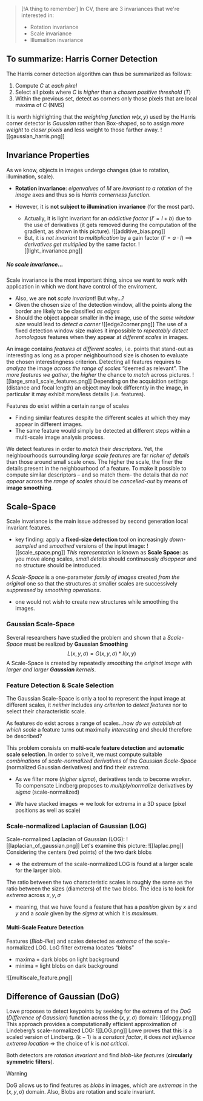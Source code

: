 
>[!A thing to remember]
In CV, there are 3 invariances that we're interested in:
>- Rotation invariance
>- Scale invariance
>- Illumaition invariance

## To summarize: Harris Corner Detection
The Harris corner detection algorithm can thus be summarized as follows: 
1. Compute $C$ at _each pixel_ 
2. Select all pixels where $C$ is _higher_ than a _chosen positive threshold_ ($T$) 
3. Within the previous set, detect as corners only those pixels that are local maxima of $C$ (NMS)

It is worth highlighting that the _weighting function_ $w(x,y)$ used by the Harris corner detector is _Gaussian_ rather than Box-shaped, so to assign _more weight_ to _closer pixels_ and less weight to those farther away.
![[gaussian_harris.png]]


## Invariance Properties
As we know, objects in images undergo changes (due to rotation, illumination, scale).
- __Rotation invariance__: _eigenvalues_ of $M$ are _invariant to a rotation_ of the _image_ axes and thus so is _Harris cornerness function_.

- However, it is __not subject to illumination invariance__ (for the most part). 
	- Actually, it is light invariant for an _addictive factor_  ($I’ = I + b$) due to the use of derivatives (it gets removed during the computation of the gradient, as shown in this picture).
	![[additive_bias.png]]
	- But, it is _not invariant_ to _multiplication_ by a gain factor ($I’ = a \cdot I$) ==> _derivatives get multiplied_ by the same factor.
![[light_invariance.png]]

##### No scale invariance...
Scale invariance is the most important thing, since we want to work with application in which we dont have control of the enviroment. 

- Also, we are __not__ _scale invariant_! But why...?
- Given the chosen size of the detection window, all the points along the border are likely to be classified _as edges_ 
- Should the object appear smaller in the image, use of the _same window size_ would lead to _detect a corner_ 
![[edge2corner.png]]
The use of a fixed detection window size makes it impossible to _repeatably detect homologous_ features when they appear at _different scales_ in images.

An image contains _features at different scales_, i.e. points that stand-out as interesting as long as a proper neighbourhood size is chosen to evaluate the chosen interestingness criterion.
Detecting all features requires to _analyze_ the image _across the range of scales_ “deemed as relevant”.
The _more features we gather_, the _higher_ the chance to _match_ across pictures.
![[large_small_scale_features.png]]
Depending on the acquisition settings (distance and focal length) an object may look differently in the image, in particular it may exhibit more/less details (i.e. features).

Features do exist within a certain range of scales 
- Finding similar features despite the different scales at which they may appear in different images. 
- The same feature would simply be detected at different steps within a multi-scale image analysis process.

We detect features in order to _match_ their _descriptors_.
Yet, the neighbourhoods surrounding _large scale features_ are far _richer of details_ than those around small scale ones. The higher the scale, the finer the details present in the neighbourhood of a feature. 
To make it possible to compute similar descriptors – and so match them- the details that _do not appear_ across the _range of scales_ should be _cancelled-out_ by means of __image smoothing__.

## Scale-Space
Scale invariance is the main issue addressed by second generation local invariant features.
- key finding: apply a __fixed-size detection__ tool on increasingly _down-sampled_ and _smoothed_ versions of the input image:
![[scale_space.png]]
_This representation_ is known as __Scale Space__: as you move along scales, _small details_ should continuously _disappear_ and no structure should be introduced.

A _Scale-Space_ is a one-parameter _family of images_ created _from the original_ one so that the structures at smaller scales are successively _suppressed_ by _smoothing operations_.
- one would not wish to create new structures while smoothing the images.

### Gaussian Scale-Space
Several researchers have studied the problem and shown that a _Scale-Space_ must be realized by __Gaussian Smoothing__
$$
L(x, y, \sigma) = G(x,y,\sigma) * I(x,y)
$$
A Scale-Space is created by repeatedly _smoothing_ the _original image_ with _larger and larger __Gaussian__ kernels_.

### Feature Detection & Scale Selection
The Gaussian Scale-Space is only a tool to represent the input image at different scales, it _neither_ includes any _criterion_ to _detect features_ nor to select their characteristic scale.

As features do exist across a range of scales…how _do we establish at which scale_ a feature turns out maximally _interesting_ and should therefore be described? 

This problem consists on __multi-scale feature detection__ and __automatic scale selection__.
In order to solve it, we must compute suitable _combinations_ of _scale-normalized derivatives_ of the _Gaussian Scale-Space_ (normalized Gaussian derivatives) and find their _extrema_.

- As we filter more (_higher sigma_), derivatives tends to become _weaker_. To compensate Lindberg proposes to _multiply/normalize_ derivatives by _sigma_ (scale-normalized) 

- We have stacked images => we look for extrema in a 3D space (pixel positions as well as scale)

### Scale-normalized Laplacian of Gaussian (LOG)
Scale-normalized Laplacian of Gaussian (LOG):
![[laplacian_of_gaussian.png]]
Let's examine this picture:
![[laplac.png]]
Considering the centers (red points) of the two dark blobs 
- => the extremum of the scale-normalized LOG is found at a larger scale for the larger blob. 

The ratio between the two characteristic scales is roughly the same as the ratio between the sizes (diameters) of the two blobs.
The idea is to look for _extrema_ across $x, y, σ$ 
- meaning, that we have found a feature that has a _position_ given by $x$ and $y$ and a _scale_ given by the _sigma_ at which it is _maximum_.

#### Multi-Scale Feature Detection
Features (_Blob-like_) and scales detected as _extrema_ of the scale-normalized LOG.
LoG filter extrema locates “blobs” 
- maxima = dark blobs on light background 
- minima = light blobs on dark background

![[multiscale_feature.png]]

## Difference of Gaussian (DoG)
Lowe proposes to detect keypoints by seeking for the extrema of the _DoG_ (_Difference of Gaussian_) function across the $(x,y,σ)$ domain:
![[doggy.png]]
This approach provides a computationally efficient approximation of Lindeberg’s scale-normalized LOG:
![[LOG.png]]
Lowe proves that this is a scaled version of Lindberg. $(k-1)$ is a _constant factor_, it does _not influence extrema location_ => the choice of $k$ is _not critical_.

Both detectors are _rotation invariant_ and find _blob-like features_ (__circularly symmetric filters__).

>[!WARNING]
>DoG allows us to find features as _blobs_ in images, which are _extremas_ in the $(x,y,\sigma)$ domain. 
>Also, Blobs are rotation and scale invariant. 